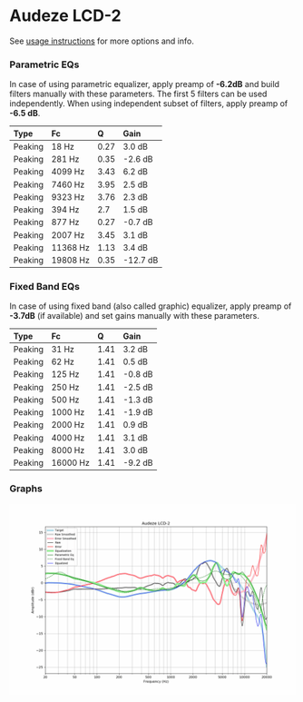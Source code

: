 # Audeze LCD-2
See [usage instructions](https://github.com/jaakkopasanen/AutoEq#usage) for more options and info.

### Parametric EQs
In case of using parametric equalizer, apply preamp of **-6.2dB** and build filters manually
with these parameters. The first 5 filters can be used independently.
When using independent subset of filters, apply preamp of **-6.5 dB**.

| Type    | Fc       |    Q | Gain     |
|:--------|:---------|:-----|:---------|
| Peaking | 18 Hz    | 0.27 | 3.0 dB   |
| Peaking | 281 Hz   | 0.35 | -2.6 dB  |
| Peaking | 4099 Hz  | 3.43 | 6.2 dB   |
| Peaking | 7460 Hz  | 3.95 | 2.5 dB   |
| Peaking | 9323 Hz  | 3.76 | 2.3 dB   |
| Peaking | 394 Hz   | 2.7  | 1.5 dB   |
| Peaking | 877 Hz   | 0.27 | -0.7 dB  |
| Peaking | 2007 Hz  | 3.45 | 3.1 dB   |
| Peaking | 11368 Hz | 1.13 | 3.4 dB   |
| Peaking | 19808 Hz | 0.35 | -12.7 dB |

### Fixed Band EQs
In case of using fixed band (also called graphic) equalizer, apply preamp of **-3.7dB**
(if available) and set gains manually with these parameters.

| Type    | Fc       |    Q | Gain    |
|:--------|:---------|:-----|:--------|
| Peaking | 31 Hz    | 1.41 | 3.2 dB  |
| Peaking | 62 Hz    | 1.41 | 0.5 dB  |
| Peaking | 125 Hz   | 1.41 | -0.8 dB |
| Peaking | 250 Hz   | 1.41 | -2.5 dB |
| Peaking | 500 Hz   | 1.41 | -1.3 dB |
| Peaking | 1000 Hz  | 1.41 | -1.9 dB |
| Peaking | 2000 Hz  | 1.41 | 0.9 dB  |
| Peaking | 4000 Hz  | 1.41 | 3.1 dB  |
| Peaking | 8000 Hz  | 1.41 | 3.0 dB  |
| Peaking | 16000 Hz | 1.41 | -9.2 dB |

### Graphs
![](./Audeze%20LCD-2.png)